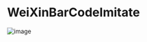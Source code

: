 # WeiXinBarCodeImitate
![image](https://github.com/cheniOS/WeiXinBarCodeImitate/blob/master/WeiXinBarCodeImitate/weei.gif)

